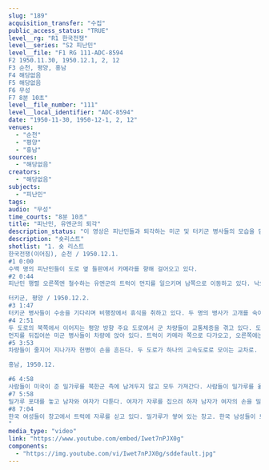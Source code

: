 ```yaml
---
slug: "189"
acquisition_transfer: "수집"
public_access_status: "TRUE"
level__rg: "R1 한국전쟁"
level__series: "S2 피난민"
level__file: "F1 RG 111-ADC-8594
F2 1950.11.30, 1950.12.1, 2, 12
F3 순천, 평양, 흥남 
F4 해당없음
F5 해당없음
F6 무성 
F7 8분 10초"
level__file_number: "111"
level__local_identifier: "ADC-8594"
date: "1950-11-30, 1950-12-1, 2, 12"
venues: 
  - "순천"
  - "평양"
  - "흥남"
sources: 
  - "해당없음"
creators: 
  - "해당없음"
subjects: 
  - "피난민"
tags: 
audio: "무성"
time_courts: "8분 10초"
title: "피난민, 유엔군의 퇴각"
description_status: "이 영상은 피난민들과 퇴각하는 미군 및 터키군 병사들의 모습을 담고 있다. 또한 흥남에서 민간인들에게 밀가루를 배급하는 장면도 있다."
description: "숏리스트"
shotlist: "1. 숏 리스트
한국전쟁(이어짐), 순천 / 1950.12.1.
#1 0:00
수백 명의 피난민들이 도로 옆 들판에서 카메라를 향해 걸어오고 있다. 
#2 0:44 
피난민 행렬 오른쪽엔 철수하는 유엔군의 트럭이 먼지를 일으키며 남쪽으로 이동하고 있다. 낙오자 집결지에서 모든 부대의 미군 병사들이 매우 지친 표정으로 쉬고 있다. 지친 병사들이 담배를 피운다. 이들은 최전선이었던 곳에서 약 35마일을 걸어왔다.

터키군, 평양 / 1950.12.2.
#3 1:47
터키군 병사들이 수송을 기다리며 비행장에서 휴식을 취하고 있다. 두 명의 병사가 고개를 숙이고 서로 기대어 바닥에 앉아 있다. (클로즈 업) 면도하는 터키군 병사. (클로즈 업) 터키군 병사. 터키군 병사들이 들판을 가로질러 카메라 왼쪽으로 이동하고 있다.
#4 2:51
두 도로의 북쪽에서 이어지는 평양 방향 주요 도로에서 군 차량들이 교통체증을 겪고 있다. 도로에 멈춰선 트럭들.
먼지를 뒤집어쓴 미군 병사들이 차량에 앉아 있다. 트럭이 카메라 쪽으로 다가오고, 오른쪽에는 헌병아 있다. 피곤하고 먼지를 뒤집어쓴 미군 병사들이 트럭에 앉아 있다. 고속도로에 정차해 있는 트럭.
#5 3:53
차량들이 줄지어 지나가자 헌병이 손을 흔든다. 두 도로가 하나의 고속도로로 모이는 교차로. 기둥에 있는 많은 표지판 중 '제55 트럭 대대 지휘소, 제66대대 본부 등'.

흥남, 1950.12.

#6 4:58
사람들이 미국이 준 밀가루를 북한군 측에 남겨두지 않고 모두 가져간다. 사람들이 밀가루를 옮긴들. 
#7 5:58
밀가루 포대를 놓고 남자와 여자가 다툰다. 여자가 자루를 집으려 하자 남자가 여자의 손을 밀어내며 다툰다. 밀가루를 가지고 이동하는 사람들. 찢어진 밀가루 포대에서 밀가루를 다른 자루에 담고 있다. 
#8 7:04
한국 여성들이 창고에서 트럭에 자루를 싣고 있다. 밀가루가 쌓여 있는 창고. 한국 남성들이 트럭에 자루를 싣는다. 밀가루 일부가 흘러나온다. 포대를 머리에 이고 있는 여성. 미군 병사가 트럭에 쌓인 포대를 정리한다. 주민들에게 나눠줄 밀가루를 실은 트럭이 도시로 출발한다.
"
media_type: "video"
link: "https://www.youtube.com/embed/Iwet7nPJX0g"
components: 
  - "https://img.youtube.com/vi/Iwet7nPJX0g/sddefault.jpg"
---
```

